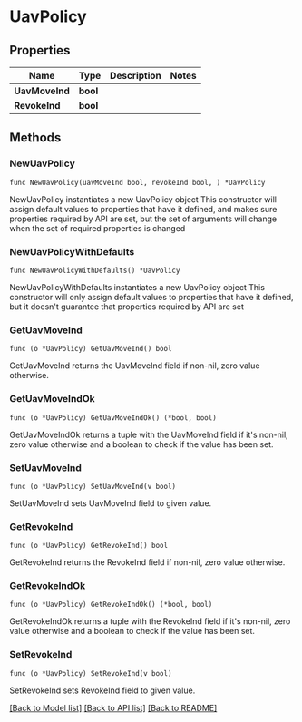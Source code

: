 # UavPolicy

## Properties

Name | Type | Description | Notes
------------ | ------------- | ------------- | -------------
**UavMoveInd** | **bool** |  | 
**RevokeInd** | **bool** |  | 

## Methods

### NewUavPolicy

`func NewUavPolicy(uavMoveInd bool, revokeInd bool, ) *UavPolicy`

NewUavPolicy instantiates a new UavPolicy object
This constructor will assign default values to properties that have it defined,
and makes sure properties required by API are set, but the set of arguments
will change when the set of required properties is changed

### NewUavPolicyWithDefaults

`func NewUavPolicyWithDefaults() *UavPolicy`

NewUavPolicyWithDefaults instantiates a new UavPolicy object
This constructor will only assign default values to properties that have it defined,
but it doesn't guarantee that properties required by API are set

### GetUavMoveInd

`func (o *UavPolicy) GetUavMoveInd() bool`

GetUavMoveInd returns the UavMoveInd field if non-nil, zero value otherwise.

### GetUavMoveIndOk

`func (o *UavPolicy) GetUavMoveIndOk() (*bool, bool)`

GetUavMoveIndOk returns a tuple with the UavMoveInd field if it's non-nil, zero value otherwise
and a boolean to check if the value has been set.

### SetUavMoveInd

`func (o *UavPolicy) SetUavMoveInd(v bool)`

SetUavMoveInd sets UavMoveInd field to given value.


### GetRevokeInd

`func (o *UavPolicy) GetRevokeInd() bool`

GetRevokeInd returns the RevokeInd field if non-nil, zero value otherwise.

### GetRevokeIndOk

`func (o *UavPolicy) GetRevokeIndOk() (*bool, bool)`

GetRevokeIndOk returns a tuple with the RevokeInd field if it's non-nil, zero value otherwise
and a boolean to check if the value has been set.

### SetRevokeInd

`func (o *UavPolicy) SetRevokeInd(v bool)`

SetRevokeInd sets RevokeInd field to given value.



[[Back to Model list]](../README.md#documentation-for-models) [[Back to API list]](../README.md#documentation-for-api-endpoints) [[Back to README]](../README.md)


